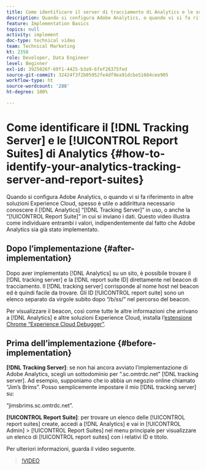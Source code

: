 ```yaml
---
title: Come identificare il server di tracciamento di Analytics e le suite di rapporti
description: Quando si configura Adobe Analytics, o quando vi si fa riferimento in altre soluzioni Experience Cloud, spesso è utile o addirittura necessario conoscere il “server di tracciamento” di Analytics in uso, o anche la “suite di rapporti” in cui si inviano i dati. Questo video illustra come individuare entrambi i valori, indipendentemente dal fatto che Adobe Analytics sia già stato implementato.
feature: Implementation Basics
topics: null
activity: implement
doc-type: technical video
team: Technical Marketing
kt: 2358
role: Developer, Data Engineer
level: Beginner
exl-id: 3925026f-69f1-4425-b3a9-6fef26375fed
source-git-commit: 32424f3f2b05952fe4df9ea91dcbe51684cee905
workflow-type: ht
source-wordcount: '288'
ht-degree: 100%

---
```


# Come identificare il [!DNL Tracking Server] e le [!UICONTROL Report Suites] di Analytics {#how-to-identify-your-analytics-tracking-server-and-report-suites}

Quando si configura Adobe Analytics, o quando vi si fa riferimento in altre soluzioni Experience Cloud, spesso è utile o addirittura necessario conoscere il [!DNL Analytics] “[!DNL Tracking Server]” in uso, o anche la “[!UICONTROL Report Suite]” in cui si inviano i dati. Questo video illustra come individuare entrambi i valori, indipendentemente dal fatto che Adobe Analytics sia già stato implementato.

## Dopo l’implementazione {#after-implementation}

Dopo aver implementato [!DNL Analytics] su un sito, è possibile trovare il [!DNL tracking server] e la [!DNL report suite ID] direttamente nel beacon di tracciamento. Il [!DNL tracking server] corrisponde al nome host nel beacon ed è quindi facile da trovare. Gli ID [!UICONTROL report suite] sono un elenco separato da virgole subito dopo “/b/ss/” nel percorso del beacon.

Per visualizzare il beacon, così come tutte le altre informazioni che arrivano a [!DNL Analytics] e altre soluzioni Experience Cloud, installa l’[estensione Chrome “Experience Cloud Debugger”](https://chrome.google.com/webstore/detail/adobe-experience-cloud-de/ocdmogmohccmeicdhlhhgepeaijenapj?hl=it).

## Prima dell’implementazione {#before-implementation}

**[!DNL Tracking Server]**: se non hai ancora avviato l’implementazione di Adobe Analytics, scegli un sottodominio per “.sc.omtrdc.net” [!DNL tracking server]. Ad esempio, supponiamo che io abbia un negozio online chiamato “Jim’s Brims”. Posso semplicemente impostare il mio [!DNL tracking server] su:

“jimsbrims.sc.omtrdc.net”.

**[!UICONTROL Report Suite]**: per trovare un elenco delle [!UICONTROL report suites] create, accedi a [!DNL Analytics] e vai in [!UICONTROL Admin] > [!UICONTROL Report Suites] nel menu principale per visualizzare un elenco di [!UICONTROL report suites] con i relativi ID e titolo.

Per ulteriori informazioni, guarda il video seguente.

>[!VIDEO](https://video.tv.adobe.com/v/26061/?quality=12)
